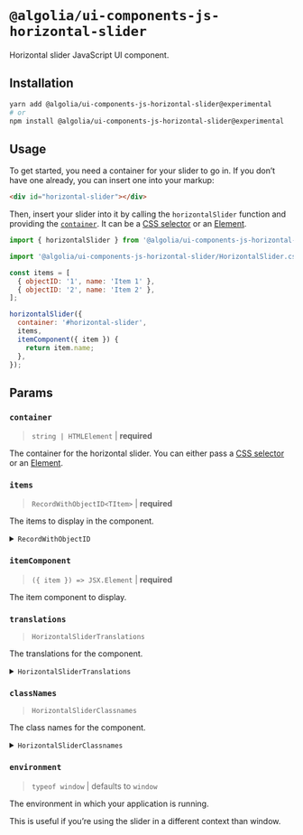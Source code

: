 # `@algolia/ui-components-js-horizontal-slider`

Horizontal slider JavaScript UI component.

## Installation

```sh
yarn add @algolia/ui-components-js-horizontal-slider@experimental
# or
npm install @algolia/ui-components-js-horizontal-slider@experimental
```

## Usage

To get started, you need a container for your slider to go in. If you don’t have one already, you can insert one into your markup:

```html
<div id="horizontal-slider"></div>
```

Then, insert your slider into it by calling the `horizontalSlider` function and providing the [`container`](#container). It can be a [CSS selector](https://developer.mozilla.org/en-US/docs/Web/CSS/CSS_Selectors) or an [Element](https://developer.mozilla.org/en-US/docs/Web/API/HTMLElement).

```js
import { horizontalSlider } from '@algolia/ui-components-js-horizontal-slider';

import '@algolia/ui-components-js-horizontal-slider/HorizontalSlider.css';

const items = [
  { objectID: '1', name: 'Item 1' },
  { objectID: '2', name: 'Item 2' },
];

horizontalSlider({
  container: '#horizontal-slider',
  items,
  itemComponent({ item }) {
    return item.name;
  },
});
```

## Params

### `container`

> `string | HTMLElement` | **required**

The container for the horizontal slider. You can either pass a [CSS selector](https://developer.mozilla.org/en-US/docs/Web/CSS/CSS_Selectors) or an [Element](https://developer.mozilla.org/en-US/docs/Web/API/HTMLElement).

### `items`

> `RecordWithObjectID<TItem>` | **required**

The items to display in the component.

<details>

<summary><code>RecordWithObjectID</code></summary>

```ts
type RecordWithObjectID<TItem> = TItem & {
  objectID: string;
};
```

</details>

### `itemComponent`

> `({ item }) => JSX.Element` | **required**

The item component to display.

### `translations`

> `HorizontalSliderTranslations`

The translations for the component.

<details>

<summary><code>HorizontalSliderTranslations</code></summary>

```ts
type HorizontalSliderTranslations = Partial<{
  sliderLabel: string;
  previousButtonLabel: string;
  previousButtonTitle: string;
  nextButtonLabel: string;
  nextButtonTitle: string;
}>;
```

</details>

### `classNames`

> `HorizontalSliderClassnames`

The class names for the component.

<details>

<summary><code>HorizontalSliderClassnames</code></summary>

```ts
type HorizontalSliderClassnames = Partial<{
  item: string;
  list: string;
  navigation: string;
  navigationNext: string;
  navigationPrevious: string;
  root: string;
}>;
```

</details>

### `environment`

> `typeof window` | defaults to `window`

The environment in which your application is running.

This is useful if you’re using the slider in a different context than window.

